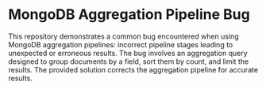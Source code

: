 # MongoDB Aggregation Pipeline Bug
This repository demonstrates a common bug encountered when using MongoDB aggregation pipelines: incorrect pipeline stages leading to unexpected or erroneous results. The bug involves an aggregation query designed to group documents by a field, sort them by count, and limit the results.  The provided solution corrects the aggregation pipeline for accurate results.